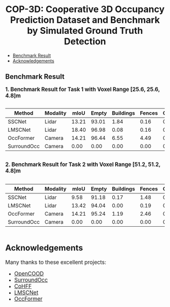 

# <center> COP-3D: Cooperative 3D Occupancy Prediction Dataset and Benchmark by Simulated Ground Truth Detection

- [Benchmark Result](#benchmark-result)
- [Acknowledgements](#acknowledgements)


## Benchmark Result 

**<big> 1. Benchmark Result for Task 1 with Voxel Range [25.6, 25.6, 4.8]m**
<div style="overflow-x: auto;">

| Method <div style="width:100px"> | Modality | mIoU | Empty | Buildings | Fences | Other | Pedestrians | Poles | Roadlines | Roads | Sidewalks | Vegetation | Vehicles | Walls | Trafficsigns | Sky | Ground | Bridge | Railtrack | Guardrail | Trafficlight | Static | Dynamic | Water | Terrain | Unlabeled |
|----------|----------|----------|----------|----------|----------|----------|----------|----------|----------|----------|----------|----------|----------|----------|----------|----------|----------|----------|----------|----------|----------|----------|----------|----------|----------|----------|
| SSCNet  | Lidar   |  13.21 | 93.01 | 1.84 | 0.16 | 0.00 | 0.00 | 3.60 | 0.00 | 0.23 | 19.22 | 41.43 | 71.73 | 0.26 | 0.00 | 0.00 | 37.73 | 0.00 | 0.00 | 8.22 | 0.25 | 3.68 | 0.07 | 0.00 | 26.41 | 9.26 |
| LMSCNet | Lidar | 18.40 | 96.98 | 0.08 | 0.16 | 0.00 | 0.00 | 0.02 | 0.07 | 87.94 | 42.30 | 12.78 | 76.82 | 0.38 | 0.00 | 0.00 | 58.23 | 0.00 | 0.00 | 2.30 | 0.00 | 0.00 | 0.00 | 0.00 | 48.15 | 15.55 |
| OccFormer  | Camera  | 14.21 | 96.44 | 6.55 | 4.49 | 0.00 | 0.00 | 0.44 | 12.13 | 71.57 | 43.11 | 28.66 | 45.19 | 7.42 | 0.00 | 0.00 | 21.42 | 0.00 | 0.00 | 31.09 | 0.00 | 3.92 | 0.13 | 0.00 | 59.45 | 31.78 |
| SurroundOcc  | Camera  |  0.00 | 0.00 | 0.00 | 0.00 | 0.00 | 0.00 | 0.00 | 0.00 | 0.00 | 0.00 | 0.00 | 0.00 | 0.00 | 0.00 | 0.00 | 0.00 | 0.00 | 0.00 | 0.00 | 0.00 | 0.00 | 0.00 | 0.00 | 0.00 | 0.00 |

</div>

**2. Benchmark Result for Task 2 with Voxel Range [51.2, 51.2, 4.8]m**
<div style="overflow-x: auto;">

| Method <div style="width:100px"> | Modality | mIoU | Empty | Buildings | Fences | Other | Pedestrians | Poles | Roadlines | Roads | Sidewalks | Vegetation | Vehicles | Walls | Trafficsigns | Sky | Ground | Bridge | Railtrack | Guardrail | Trafficlight | Static | Dynamic | Water | Terrain | Unlabeled |
|----------|----------|----------|----------|----------|----------|----------|----------|----------|----------|----------|----------|----------|----------|----------|----------|----------|----------|----------|----------|----------|----------|----------|----------|----------|----------|----------|
| SSCNet  | Lidar   |  9.58 | 91.18 | 0.17 | 1.48 | 0.00 | 0.00 | 0.14 | 0.16 | 25.88 | 9.57 | 30.89 | 48.09 | 0.49 | 0.00 | 0.00 | 0.08 | 0.03 | 0.00 | 12.72 | 0.00 | 0.94 | 3.09 | 0.00 | 2.74 | 2.31 |
| LMSCNet | Lidar | 13.42 | 94.04 | 0.00 | 0.19 | 0.00 | 0.00 | 0.00 | 0.00 | 69.57 | 33.18 | 0.09 | 49.74 | 0.01 | 0.00 | 0.00 | 18.27 | 0.00 | 0.00 | 1.14 | 0.00 | 0.00 | 0.00 | 0.00 | 39.22 | 16.86 |
| OccFormer  | Camera  | 14.21 | 95.24 | 1.19 | 2.46 | 0.00 | 0.00 | 0.00 | 6.29 | 56.39 | 39.73 | 13.75 | 6.80 | 4.41 | 0.00 | 0.00 | 28.57 | 0.00 | 0.00 | 29.13 | 0.00 | 0.00 | 0.00 | 0.00 | 28.12 | 28.85 |
| SurroundOcc  | Camera  |  0.00 | 0.00 | 0.00 | 0.00 | 0.00 | 0.00 | 0.00 | 0.00 | 0.00 | 0.00 | 0.00 | 0.00 | 0.00 | 0.00 | 0.00 | 0.00 | 0.00 | 0.00 | 0.00 | 0.00 | 0.00 | 0.00 | 0.00 | 0.00 | 0.00 |

</div>



## Acknowledgements
Many thanks to these excellent projects:
- [OpenCOOD](https://github.com/DerrickXuNu/OpenCOOD)
- [SurroundOcc](https://github.com/weiyithu/SurroundOcc)
- [CoHFF](https://github.com/rruisong/CoHFF)
- [LMSCNet](https://github.com/astra-vision/LMSCNet)
- [OccFormer](https://github.com/DerrickXuNu/OpenCOOD)